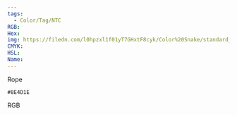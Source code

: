 ```yaml
---
tags:
  - Color/Tag/NTC
RGB:
Hex:
img: https://filedn.com/l0hpzxl1f01yT7GHxtF8cyk/Color%20Snake/standard_csv_to_svg//8E4D1E.svg
CMYK:
HSL:
Name:
---
```

Rope
```palette
#8E4D1E
```
RGB
